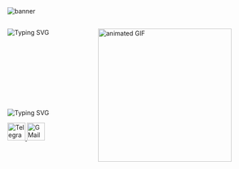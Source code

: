
  <img src="https://svg-banners.vercel.app/api?type=glitch&text1=Hi,%20I'm%20Roman%20👋&width=1240&height=175" alt="banner" />
  <p align="left" dir="auto">
  <br/>
<img 
  align="left"
  src="https://readme-typing-svg.demolab.com?font=Doto&size=24&duration=2000&pause=300&color=13990CD6&vCenter=true&multiline=true&repeat=false&width=350&height=224&lines=Frontend+Developer;HTML+%E2%80%A2+CSS+%E2%80%A2+SCSS+%E2%80%A2+JavaScript+%E2%80%A2+BEM;Building+responsive%2C+pixel-perfect+websites;+Moscow+%7C++Open+to+freelance+projects" alt="Typing SVG" />
  <img 
align="right"
src="https://media4.giphy.com/media/v1.Y2lkPTc5MGI3NjExMHRoZjM1djFkdDQ0NnN4NjFiZHNiNHZkMmozbWl2bThodWY3NzhnNSZlcD12MV9pbnRlcm5hbF9naWZfYnlfaWQmY3Q9Zw/cBncDNrdxga2I/giphy.gif" alt="animated GIF"
width="300" />
</p>

<br><br><br><br><br><br><br><br><br>

<p>
  <img src="https://readme-typing-svg.demolab.com?font=Doto&size=24&duration=2000&pause=300&color=13990CD6&vCenter=true&multiline=true&repeat=false&width=650&height=40&lines=CONTACTS" alt="Typing SVG" />
</p>

  <a href="https://t.me/R_nikolaev23" target="_blank">
    <img
src="https://media0.giphy.com/media/v1.Y2lkPTc5MGI3NjExMWVkY3V5Z2hyZjJnZDJnc2ppMTRzZnZydDZvOGtrb29rY2pmMTNubCZlcD12MV9pbnRlcm5hbF9naWZfYnlfaWQmY3Q9cw/ZcdZ7ldgeIhfesqA6E/giphy.gif" alt="Telegram" width="40"/>
  </a>

  <a href="mailto:r.nikolaev23@gmail.com" target="_blank">
    <img
src="https://media2.giphy.com/media/v1.Y2lkPTc5MGI3NjExcXJidWZhdm04b3ZvMmlxajFhdXljc3VpZTc4bHlpZnZzYndtOXJkdSZlcD12MV9pbnRlcm5hbF9naWZfYnlfaWQmY3Q9cw/mHzd6Y8fz1pW1JcfXR/giphy.gif" alt="GMail" width="40"/>
  </a>
